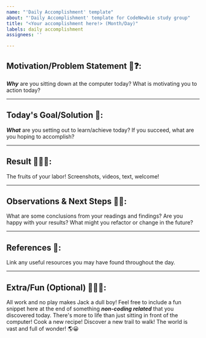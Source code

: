 ```yaml
---
name: "'Daily Accomplishment' template"
about: "'Daily Accomplishment' template for CodeNewbie study group"
title: "<Your accomplishment here!> (Month/Day)"
labels: daily accomplishment
assignees: ''

---
```


## Motivation/Problem Statement 💭❓:
***Why*** are you sitting down at the computer today? What is motivating you to action today?

---

## Today's Goal/Solution 🥅:
***What*** are you setting out to learn/achieve today?  If you succeed, what are you hoping to accomplish?

---

## Result 🍓🍌🍉:
The fruits of your labor! Screenshots, videos, text, welcome!

---

## Observations & Next Steps 🔭👣:
What are some conclusions from your readings and findings?  Are you happy with your results?  What might you refactor or change in the future?

---

## References 🔗:
Link any useful resources you may have found throughout the day.

---

## Extra/Fun (Optional) 🎈🎉🥳:
All work and no play makes Jack a dull boy! Feel free to include a fun snippet here at the end of something _**non-coding related**_ that you discovered today.  There's more to life than just sitting in front of the computer! Cook a new recipe! Discover a new trail to walk! The world is vast and full of wonder! 🌎😀
